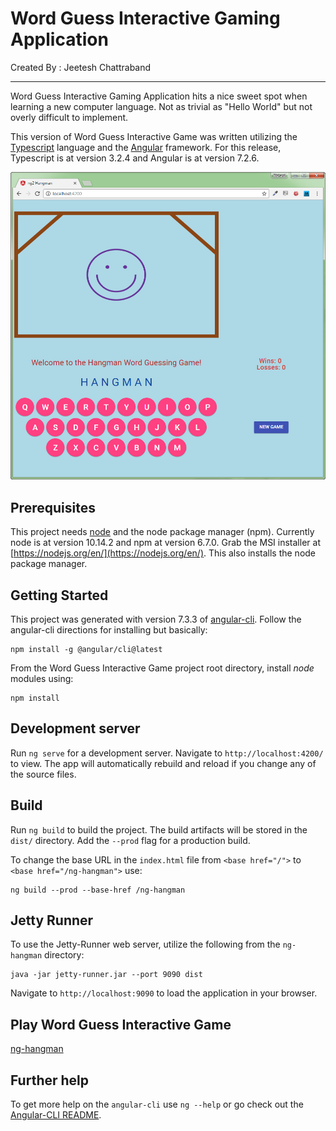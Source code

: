 # Word Guess Interactive Gaming Application

Created By : Jeetesh Chattraband

----------

Word Guess Interactive Gaming Application hits a nice sweet spot when learning a new computer language. Not as trivial as "Hello World" but not overly difficult to implement.

This version of  Word Guess Interactive Game was written utilizing the [Typescript](https://www.typescriptlang.org/) language and the [Angular](https://angular.io/) framework.  For this release, Typescript is at version 3.2.4 and Angular is at version 7.2.6.

![window view](https://github.com/ROpsal/ng2-hangman/blob/master/images/window.png)

## Prerequisites

This project needs [node](https://nodejs.org/en/) and the node package manager (npm).  Currently node is at version 10.14.2 and npm at version 6.7.0. Grab the MSI installer at [https://nodejs.org/en/](https://nodejs.org/en/). This also installs the node package manager.

## Getting Started

This project was generated with version 7.3.3 of [angular-cli](https://github.com/angular/angular-cli).  Follow the angular-cli directions for installing but basically:

	npm install -g @angular/cli@latest

From the  Word Guess Interactive Game project root directory, install *node* modules using:

	npm install

## Development server
Run `ng serve` for a development server. Navigate to `http://localhost:4200/` to view. The app will automatically rebuild and reload if you change any of the source files.

## Build

Run `ng build` to build the project. The build artifacts will be stored in the `dist/` directory. Add the `--prod` flag for a production build.

To change the base URL in the `index.html` file from  ```<base href="/">``` to ```<base href="/ng-hangman">``` use:

	ng build --prod --base-href /ng-hangman

## Jetty Runner

To use the Jetty-Runner web server, utilize the following from the `ng-hangman` directory:

	java -jar jetty-runner.jar --port 9090 dist

Navigate to `http://localhost:9090` to load the application in your browser.

## Play  Word Guess Interactive Game
[ng-hangman](http://ng.hangman.fastmail.com.user.fm/)

## Further help

To get more help on the `angular-cli` use `ng --help` or go check out the [Angular-CLI README](https://github.com/angular/angular-cli/blob/master/README.md).

